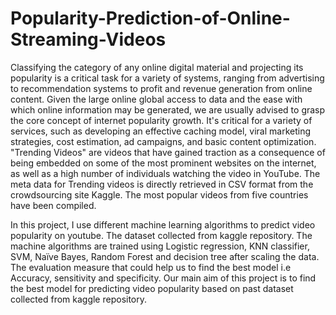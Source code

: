 # Popularity-Prediction-of-Online-Streaming-Videos

Classifying the category of any online digital material and projecting its popularity is a critical task for a variety of systems, ranging from advertising to recommendation systems to 
profit and revenue generation from online content. Given the large online global access to  data and the ease with which online information may be generated, we are usually advised to grasp the core concept of internet popularity growth. It's critical for a variety of services, such as developing an effective caching model, viral marketing strategies, cost estimation, ad campaigns, and basic content optimization. "Trending Videos" are videos that have gained traction as a consequence of being embedded on some of the most prominent websites on the internet, as well as a high number of individuals watching the video in YouTube. The meta data for Trending videos is directly retrieved in CSV format from the crowdsourcing site Kaggle. The most popular videos from five countries have been compiled. 

In this project, I use different machine learning algorithms to predict video popularity on youtube. The dataset collected from kaggle repository. The machine algorithms are trained using Logistic regression, KNN classifier, SVM, Naïve Bayes, Random Forest and decision tree after scaling the data. The evaluation measure that could help us to find the best model i.e Accuracy, sensitivity and specificity. Our main aim of this project is to find the best model for predicting video popularity based on past dataset collected from kaggle repository.
